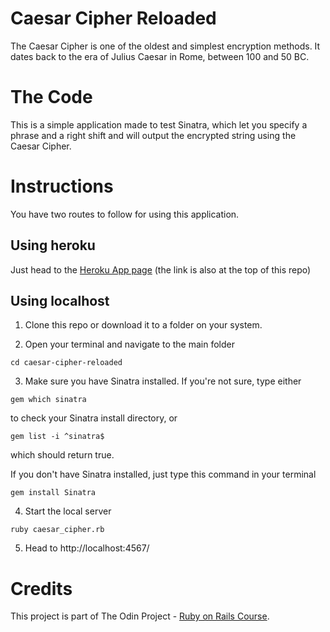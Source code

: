 # Caesar Cipher Reloaded
The Caesar Cipher is one of the oldest and simplest encryption methods. It dates back to the era of Julius Caesar in Rome, between 100 and 50 BC.

# The Code
This is a simple application made to test Sinatra, which let you specify a phrase and a right shift and will output the encrypted string using the Caesar Cipher.

# Instructions
You have two routes to follow for using this application.

## Using heroku
Just head to the [Heroku App page](https://fathomless-savannah-14730.herokuapp.com/) (the link is also at the top of this repo)

## Using localhost
1. Clone this repo or download it to a folder on your system.

2. Open your terminal and navigate to the main folder
```
cd caesar-cipher-reloaded
```

3. Make sure you have Sinatra installed. If you're not sure, type either
```
gem which sinatra
```
to check your Sinatra install directory, or
```
gem list -i ^sinatra$
```
which should return true.

If you don't have Sinatra installed, just type this command in your terminal
```
gem install Sinatra
```

4. Start the local server
```
ruby caesar_cipher.rb
```

5. Head to http://localhost:4567/

# Credits
This project is part of The Odin Project - [Ruby on Rails Course](https://www.theodinproject.com/lessons/sinatra-project).